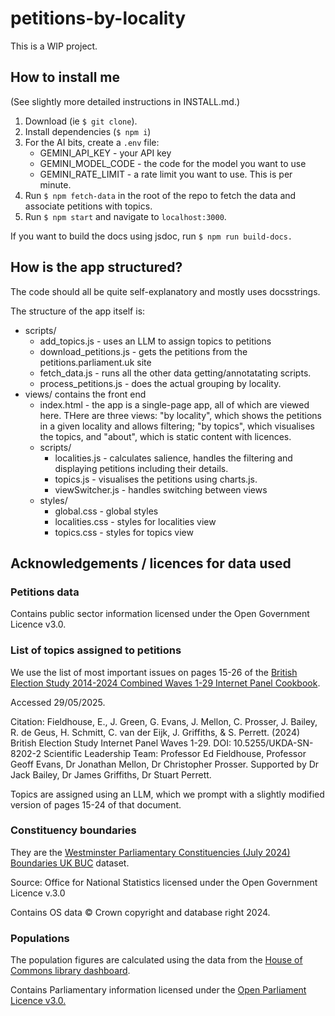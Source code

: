 # petitions-by-locality

This is a WIP project.

## How to install me

(See slightly more detailed instructions in INSTALL.md.)

1. Download (ie `$ git clone`). 
2. Install dependencies (`$ npm i`)
3. For the AI bits, create a `.env` file: 
    - GEMINI_API_KEY - your API key 
    - GEMINI_MODEL_CODE - the code for the model you want to use 
    - GEMINI_RATE_LIMIT - a rate limit you want to use. This is per minute. 
4. Run `$ npm fetch-data` in the root of the repo to fetch the data and associate petitions with topics. 
5. Run `$ npm start` and navigate to `localhost:3000`. 

If you want to build the docs using jsdoc, run `$ npm run build-docs.`

## How is the app structured?

The code should all be quite self-explanatory and mostly uses docsstrings. 

The structure of the app itself is: 

- scripts/ 
  - add_topics.js - uses an LLM to assign topics to petitions 
  - download_petitions.js - gets the petitions from the petitions.parliament.uk site 
  - fetch_data.js - runs all the other data getting/annotatating scripts. 
  - process_petitions.js - does the actual grouping by locality. 
- views/ contains the front end 
  - index.html - the app is a single-page app, all of which are viewed here. THere are three views: "by locality", which shows the petitions in a given locality and allows filtering; "by topics", which visualises the topics, and "about", which is static content with licences. 
  - scripts/ 
    - localities.js - calculates salience, handles the filtering and displaying petitions including their details. 
    - topics.js - visualises the petitions using charts.js. 
    - viewSwitcher.js - handles switching between views 
  - styles/ 
    - global.css - global styles 
    - localities.css - styles for localities view 
    - topics.css - styles for topics view 

## Acknowledgements / licences for data used


### Petitions data
Contains public sector information licensed under the Open Government Licence v3.0.

### List of topics assigned to petitions 

We use the list of most important issues on pages 15-26 of the [British Election Study 2014-2024 Combined Waves 1-29 Internet Panel Cookbook](https://www.britishelectionstudy.com/wp-content/uploads/2024/09/Bes_wave29Documentationv29.0.pdf). 

Accessed 29/05/2025.

Citation: Fieldhouse, E., J. Green, G. Evans, J. Mellon, C. Prosser, J. Bailey, R. de Geus, H. Schmitt, C. van der Eijk, J. Griffiths, & S. Perrett. (2024) British Election Study Internet Panel Waves 1-29. DOI: 10.5255/UKDA-SN-8202-2
Scientific Leadership Team: Professor Ed Fieldhouse, Professor Geoff Evans, Dr Jonathan Mellon, Dr Christopher Prosser. Supported by Dr Jack Bailey, Dr James Griffiths, Dr Stuart Perrett. 

Topics are assigned using an LLM, which we prompt with a  slightly modified version of pages 15-24 of that document. 

### Constituency boundaries 

They are the [Westminster Parliamentary Constituencies (July 2024) Boundaries UK BUC](geoportal.statistics.gov.uk/datasets/ef63f363ac824b79ae9670744fcc4307_0/) dataset. 

Source: Office for National Statistics licensed under the Open Government Licence v.3.0

Contains OS data © Crown copyright and database right 2024.

### Populations 

The population figures are calculated using the data from the [House of Commons library dashboard](https://commonslibrary.parliament.uk/constituency-statistics-population-by-age/).

Contains Parliamentary information licensed under the [Open Parliament Licence v3.0.](https://www.parliament.uk/site-information/copyright-parliament/open-parliament-licence/)

